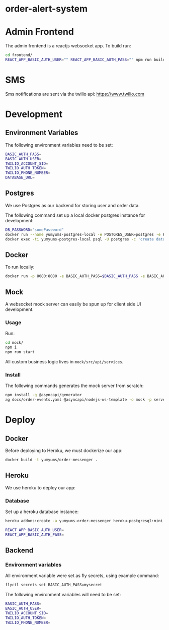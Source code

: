 # order-alert-system

# Admin Frontend
The admin frontend is a reactjs websocket app. To build run:
``` bash
cd frontend/
REACT_APP_BASIC_AUTH_USER="" REACT_APP_BASIC_AUTH_PASS="" npm run build
```

# SMS
Sms notifications are sent via the twilio api: https://www.twilio.com

# Development
## Environment Variables
The following environment variables need to be set:
``` bash 
BASIC_AUTH_PASS=
BASIC_AUTH_USER=
TWILIO_ACCOUNT_SID=
TWILIO_AUTH_TOKEN=
TWILIO_PHONE_NUMBER=
DATABASE_URL=
```

## Postgres
We use Postgres as our backend for storing user and order data.

The following command set up a local docker postgres instance for development:
``` bash
DB_PASSWORD="somePassword"
docker run --name yumyums-postgres-local -e POSTGRES_USER=postgres -e POSTGRES_PASSWORD=${DB_PASSWORD}  -p 5432:5432 -d postgres
docker exec -ti yumyums-postgres-local psql -U postgres -c 'create database "customer_orders";'
```

## Docker
To run locally:
``` bash
docker run -p 8080:8080 -e BASIC_AUTH_PASS=$BASIC_AUTH_PASS -e BASIC_AUTH_USER=$BASIC_AUTH_USER -e DATABASE_URL="host=postgres user=postgres password=mysecretpass dbname=customer_orders port=5432 sslmode=disable" -e TWILIO_ACCOUNT_SID=$TWILIO_ACCOUNT_SID -e TWILIO_AUTH_TOKEN=$TWILIO_AUTH_TOKEN -e TWILIO_PHONE_NUMBER=$TWILIO_PHONE_NUMBER --link yumyums-postgres-local:postgres yumyums/order-messenger
```

## Mock
A websocket mock server can easily be spun up for client side UI development.

### Usage
Run:
``` bash
cd mock/
npm i
npm run start
```

All custom business logic lives in `mock/src/api/services`.

### Install
The following commands generates the mock server from scratch:
``` bash
npm install -g @asyncapi/generator
ag docs/order-events.yaml @asyncapi/nodejs-ws-template -o mock -p server=dev
```

# Deploy
## Docker
Before deploying to Heroku, we must dockerize our app:
``` bash
docker build -t yumyums/order-messenger .
```

## Heroku
We use heroku to deploy our app:

### Database
Set up a heroku database instance:
``` bash
heroku addons:create -a yumyums-order-messenger heroku-postgresql:mini
```

``` bash
REACT_APP_BASIC_AUTH_USER=
REACT_APP_BASIC_AUTH_PASS=
```
## Backend
### Environment variables
All environment variable were set as fly secrets, using example command:
``` bash
flyctl secrets set BASIC_AUTH_PASS=mysecret
```
The following environment variables will need to be set:
``` bash
BASIC_AUTH_PASS=
BASIC_AUTH_USER=
TWILIO_ACCOUNT_SID=
TWILIO_AUTH_TOKEN=
TWILIO_PHONE_NUMBER=
```